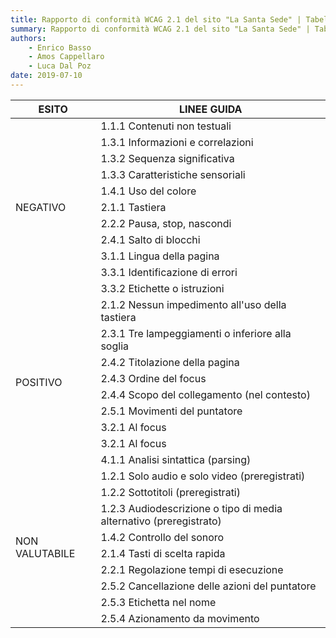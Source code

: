```yaml
---
title: Rapporto di conformità WCAG 2.1 del sito "La Santa Sede" | Tabelle riassuntive
summary: Rapporto di conformità WCAG 2.1 del sito "La Santa Sede" | Tabelle riassuntive.
authors:
    - Enrico Basso
    - Amos Cappellaro
    - Luca Dal Poz
date: 2019-07-10
---
```


<table class="docutils">
    <thead>
        <tr>
            <th>ESITO</th>
            <th>LINEE GUIDA</th>
        </tr>
    </thead>
    <tbody>
        <tr class="danger">
            <td rowspan="11" class="result">NEGATIVO</td>
            <td>1.1.1 Contenuti non testuali</td>
        </tr>
        <tr class="danger">
            <td>1.3.1 Informazioni e correlazioni</td>
        </tr>
        <tr class="danger">
            <td>1.3.2 Sequenza significativa</td>
        </tr>
        <tr class="danger">
            <td>1.3.3 Caratteristiche sensoriali</td>
        </tr>
        <tr class="danger">
            <td>1.4.1 Uso del colore</td>
        </tr>
        <tr class="danger">
            <td>2.1.1 Tastiera</td>
        </tr>
        <tr class="danger">
            <td>2.2.2 Pausa, stop, nascondi</td>
        </tr>
        <tr class="danger">
            <td>2.4.1 Salto di blocchi</td>
        </tr>
        <tr class="danger">
            <td>3.1.1 Lingua della pagina</td>
        </tr>
        <tr class="danger">
            <td>3.3.1 Identificazione di errori</td>
        </tr>
        <tr class="danger">
            <td>3.3.2 Etichette o istruzioni</td>
        </tr>
        <tr class="success">
            <td rowspan="9" class="result">POSITIVO</td>
            <td>2.1.2 Nessun impedimento all'uso della tastiera</td>
        </tr>
        <tr class="success">
            <td>2.3.1 Tre lampeggiamenti o inferiore alla soglia</td>
        </tr>
        <tr class="success">
            <td>2.4.2 Titolazione della pagina</td>
        </tr>
        <tr class="success">
            <td>2.4.3 Ordine del focus</td>
        </tr>
        <tr class="success">
            <td>2.4.4 Scopo del collegamento (nel contesto)</td>
        </tr>
        <tr class="success">
            <td>2.5.1 Movimenti del puntatore</td>
        </tr>
        <tr class="success">
            <td>3.2.1 Al focus</td>
        </tr>
        <tr class="success">
            <td>3.2.1 Al focus</td>
        </tr>
        <tr class="success">
            <td>4.1.1 Analisi sintattica (parsing)</td>
        </tr>
        <tr class="warning">
            <td rowspan="9" class="result">NON VALUTABILE</td>
            <td>1.2.1 Solo audio e solo video (preregistrati)</td>
        </tr>
        <tr class="warning">
            <td>1.2.2 Sottotitoli (preregistrati)</td>
        </tr>
        <tr class="warning">
            <td>1.2.3 Audiodescrizione o tipo di media alternativo (preregistrato)</td>
        </tr>
        <tr class="warning">
            <td>1.4.2 Controllo del sonoro</td>
        </tr>
        <tr class="warning">
            <td>2.1.4 Tasti di scelta rapida</td>
        </tr>
        <tr class="warning">
            <td>2.2.1 Regolazione tempi di esecuzione</td>
        </tr>
        <tr class="warning">
            <td>2.5.2 Cancellazione delle azioni del puntatore</td>
        </tr>
        <tr class="warning">
            <td>2.5.3 Etichetta nel nome</td>
        </tr>
        <tr class="warning">
            <td>2.5.4 Azionamento da movimento</td>
        </tr>
    </tbody>
</table>
